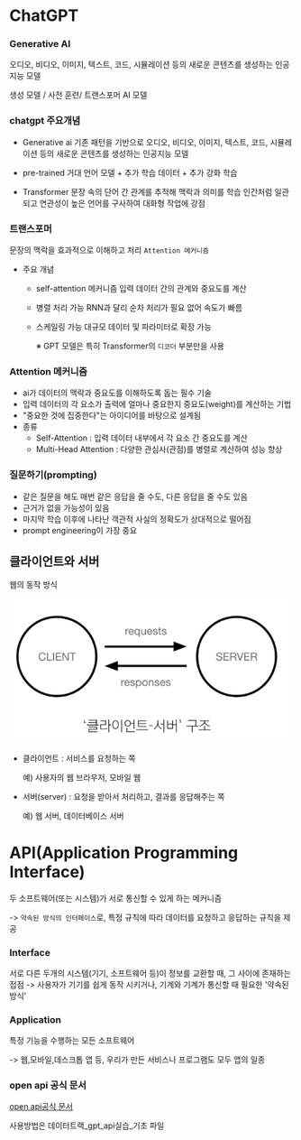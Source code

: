 # ChatGPT
### Generative AI
오디오, 비디오, 이미지, 텍스트, 코드, 시뮬레이션 등의 새로운 콘텐츠를 생성하는 인공지능 모델

생성 모델 / 사전 훈련/ 트랜스포머 AI 모델

### chatgpt 주요개념
- Generative ai
  기존 패턴을 기반으로 오디오, 비디오, 이미지, 텍스트, 코드, 시뮬레이션 등의 새로운 콘텐츠를 생성하는 인공지능 모델

- pre-trained
  거대 언어 모델 + 추가 학습 데이터 + 추가 강화 학습

- Transformer
  문장 속의 단어 간 관계를 추적해 맥락과 의미를 학습
  인간처럼 일관되고 연관성이 높은 언어를 구사하여 대화형 작업에 강점

### 트랜스포머
문장의 맥락을 효과적으로 이해하고 처리 `Attention 메커니즘`

- 주요 개념
  - self-attention 메커니즘
    입력 데이터 간의 관계와 중요도를 계산
  - 병렬 처리 가능
    RNN과 달리 순차 처리가 필요 없어 속도가 빠름
  - 스케일링 가능
    대규모 데이터 및 파라미터로 확장 가능

    ※ GPT 모델은 특히 Transformer의 `디코더` 부분만을 사용

### Attention 메커니즘

- ai가 데이터의 맥락과 중요도를 이해하도록 돕는 필수 기술
- 입력 데이터의 각 요소가 출력에 얼마나 중요한지 중요도(weight)를 계산하는 기법
- "중요한 것에 집중한다"는 아이디어를 바탕으로 설계됨
- 종류
  - Self-Attention : 입력 데이터 내부에서 각 요소 간 중요도를 계산
  - Multi-Head Attention : 다양한 관심사(관점)를 병렬로 계산하여 성능 향상

### 질문하기(prompting)
- 같은 질문을 해도 매번 같은 응답을 줄 수도, 다른 응답을 줄 수도 있음
- 근거가 없을 가능성이 있음
- 마지막 학습 이후에 나타난 객관적 사실의 정확도가 상대적으로 떨어짐
- prompt engineering이 가장 중요


## 클라이언트와 서버
웹의 동작 방식

  ![alt text](image.png)

- 클라이언트 : 서비스를 요청하는 쪽
  
  예) 사용자의 웹 브라우저, 모바일 웹

- 서버(server) : 요청을 받아서 처리하고, 결과를 응답해주는 쪽

  예) 웹 서버, 데이터베이스 서버


# API(Application Programming Interface)
두 소프트웨어(또는 시스템)가 서로 통신할 수 있게 하는 메커니즘

-> `약속된 방식의 인터페이스`로, 특정 규칙에 따라 데이터를 요청하고 응답하는 규칙을 제공


### Interface
서로 다른 두개의 시스템(기기, 소프트웨어 등)이 정보를 교환할 때, 그 사이에 존재하는 접점
-> 사용자가 기기를 쉽게 동작 시키거나, 기계와 기계가 통신할 때 필요한 '약속된 방식'

### Application
특정 기능을 수행하는 모든 소프트웨어

-> 웹,모바일,데스크톱 앱 등, 우리가 만든 서비스나 프로그램도 모두 앱의 일종

### open api 공식 문서
[open api공식 문서](https://platform.openai.com/docs/overview)

사용방법은 데이터트랙_gpt_api실습_기초 파일



